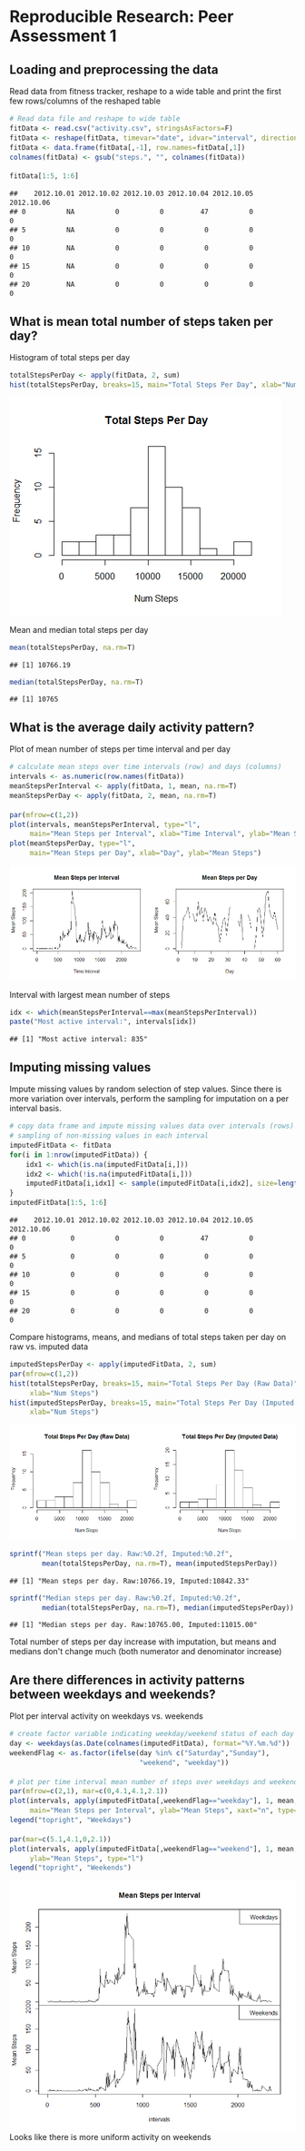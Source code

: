 # Reproducible Research: Peer Assessment 1


## Loading and preprocessing the data

Read data from fitness tracker, reshape to a wide table and print the first few
rows/columns of the reshaped table

```r
# Read data file and reshape to wide table
fitData <- read.csv("activity.csv", stringsAsFactors=F)
fitData <- reshape(fitData, timevar="date", idvar="interval", direction="wide")
fitData <- data.frame(fitData[,-1], row.names=fitData[,1])
colnames(fitData) <- gsub("steps.", "", colnames(fitData))

fitData[1:5, 1:6]
```

```
##    2012.10.01 2012.10.02 2012.10.03 2012.10.04 2012.10.05 2012.10.06
## 0          NA          0          0         47          0          0
## 5          NA          0          0          0          0          0
## 10         NA          0          0          0          0          0
## 15         NA          0          0          0          0          0
## 20         NA          0          0          0          0          0
```

## What is mean total number of steps taken per day?

Histogram of total steps per day

```r
totalStepsPerDay <- apply(fitData, 2, sum)
hist(totalStepsPerDay, breaks=15, main="Total Steps Per Day", xlab="Num Steps")
```

![](PA1_template_files/figure-html/unnamed-chunk-2-1.png) 

Mean and median total steps per day

```r
mean(totalStepsPerDay, na.rm=T)
```

```
## [1] 10766.19
```

```r
median(totalStepsPerDay, na.rm=T)
```

```
## [1] 10765
```


## What is the average daily activity pattern?

Plot of mean number of steps per time interval and per day

```r
# calculate mean steps over time intervals (row) and days (columns)
intervals <- as.numeric(row.names(fitData))
meanStepsPerInterval <- apply(fitData, 1, mean, na.rm=T)
meanStepsPerDay <- apply(fitData, 2, mean, na.rm=T)

par(mfrow=c(1,2))
plot(intervals, meanStepsPerInterval, type="l",
     main="Mean Steps per Interval", xlab="Time Interval", ylab="Mean Steps")
plot(meanStepsPerDay, type="l",
     main="Mean Steps per Day", xlab="Day", ylab="Mean Steps")
```

![](PA1_template_files/figure-html/unnamed-chunk-4-1.png) 

Interval with largest mean number of steps

```r
idx <- which(meanStepsPerInterval==max(meanStepsPerInterval))
paste("Most active interval:", intervals[idx])
```

```
## [1] "Most active interval: 835"
```

## Imputing missing values

Impute missing values by random selection of step values.  Since there is more
variation over intervals, perform the sampling for imputation on a per
interval basis.

```r
# copy data frame and impute missing values data over intervals (rows) by random
# sampling of non-missing values in each interval
imputedFitData <- fitData
for(i in 1:nrow(imputedFitData)) {
    idx1 <- which(is.na(imputedFitData[i,]))
    idx2 <- which(!is.na(imputedFitData[i,]))
    imputedFitData[i,idx1] <- sample(imputedFitData[i,idx2], size=length(idx1))
}
imputedFitData[1:5, 1:6]
```

```
##    2012.10.01 2012.10.02 2012.10.03 2012.10.04 2012.10.05 2012.10.06
## 0           0          0          0         47          0          0
## 5           0          0          0          0          0          0
## 10          0          0          0          0          0          0
## 15          0          0          0          0          0          0
## 20          0          0          0          0          0          0
```

Compare histograms, means, and medians of total steps taken per day on raw vs.
imputed data

```r
imputedStepsPerDay <- apply(imputedFitData, 2, sum)
par(mfrow=c(1,2))
hist(totalStepsPerDay, breaks=15, main="Total Steps Per Day (Raw Data)",
     xlab="Num Steps")
hist(imputedStepsPerDay, breaks=15, main="Total Steps Per Day (Imputed Data)",
     xlab="Num Steps")
```

![](PA1_template_files/figure-html/unnamed-chunk-7-1.png) 

```r
sprintf("Mean steps per day. Raw:%0.2f, Imputed:%0.2f",
        mean(totalStepsPerDay, na.rm=T), mean(imputedStepsPerDay))
```

```
## [1] "Mean steps per day. Raw:10766.19, Imputed:10842.33"
```

```r
sprintf("Median steps per day. Raw:%0.2f, Imputed:%0.2f",
        median(totalStepsPerDay, na.rm=T), median(imputedStepsPerDay))
```

```
## [1] "Median steps per day. Raw:10765.00, Imputed:11015.00"
```
Total number of steps per day increase with imputation, but means and medians
don't change much (both numerator and denominator increase)

## Are there differences in activity patterns between weekdays and weekends?

Plot per interval activity on weekdays vs. weekends

```r
# create factor variable indicating weekday/weekend status of each day
day <- weekdays(as.Date(colnames(imputedFitData), format="%Y.%m.%d"))
weekendFlag <- as.factor(ifelse(day %in% c("Saturday","Sunday"),
                                "weekend", "weekday"))

# plot per time interval mean number of steps over weekdays and weekends
par(mfrow=c(2,1), mar=c(0,4.1,4.1,2.1))
plot(intervals, apply(imputedFitData[,weekendFlag=="weekday"], 1, mean, na.rm=T),
     main="Mean Steps per Interval", ylab="Mean Steps", xaxt="n", type="l")
legend("topright", "Weekdays")

par(mar=c(5.1,4.1,0,2.1))
plot(intervals, apply(imputedFitData[,weekendFlag=="weekend"], 1, mean, na.rm=T),
     ylab="Mean Steps", type="l")
legend("topright", "Weekends")
```

![](PA1_template_files/figure-html/unnamed-chunk-8-1.png) 
<BR>Looks like there is more uniform activity on weekends
